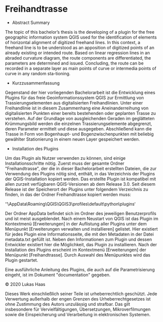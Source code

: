 # Freihandtrasse

- Abstract Summary

The topic of this bachelor’s thesis is the developing of a plugin for the free geographic information system QGIS used for the identification of elements of horizontal alignment of digitized freehand lines. In this context, a freehand line is to be understood as an apposition of digitized points of an already existing or intended route. Based on linear regression lines in an abraded curvature diagram, the route components are differentiated, the parameters are determined and issued. Concluding, the route can be recorded in a separate layer as main points of curve or intermedia points of curve in any random sta-tioning.

- Kurzzusammenfassung

Gegenstand der hier vorliegenden Bachelorarbeit ist die Entwicklung eines Plugins für das freie Geoinformationssystem QGIS zur Ermittlung von Trassierungselementen aus digitalisierten Freihandlinien. Unter einer Freihandlinie ist in diesem Zusammenhang eine Aneinanderreihung von digitalisierten Punkten einer bereits bestehenden oder geplanten Trasse zu verstehen. Auf der Grundlage von ausgleichenden Geraden im geglätteten Krümmungsbild werden die einzelnen Trassierungselemente abgegrenzt, deren Parameter ermittelt und diese ausgegeben. Abschließend kann die Trasse in Form von Bogenhaupt- und Bogenzwischenpunkten mit beliebig gewählter Stationierung in einem neuen Layer gespeichert werden. 

- Installation des Plugins

Um das Plugin als Nutzer verwenden zu können, sind einige Installationsschritte nötig.
Zuerst muss der gesamte Ordner "Freihandtrasse", der die in dieser Bachelorarbeit erstellten Dateien, die zur Verwendung des Plugins nötig sind, enthält, in das Verzeichnis der Plugins der QGIS-Installation kopiert werden. Das erstellte Plugin ist kompatibel mit allen zurzeit verfügbaren QGIS-Versionen ab dem Release 3.0. Seit diesem Release ist der Speicherort der Plugins unter folgendem Verzeichnis zu finden, in das der Ordner Freihandtrasse kopiert werden muss:

‘‘\AppData\Roaming\QGIS\QGIS3\profiles\default\python\plugins‘

Der Ordner AppData befindet sich im Ordner des jeweiligen Benutzerprofils und ist meist ausgeblendet.
Nach einem Neustart von QGIS ist das Plugin im Kontextmenü [Erweiterungen] in der Auflistung aller Plugins unter dem Menüpunkt [Erweiterungen verwalten und installieren] gelistet. Hier existiert für jedes Plugin eine Informationsseite, die mit den Metadaten in der Datei metadata.txt gefüllt ist. Neben den Informationen zum Plugin und dessen Entwickler existiert hier die Möglichkeit, das Plugin zu installieren. Nach der Installation des Plugins erscheint im Kontextmenü [Erweiterungen] der Menüpunkt [Freihandtrasse]. Durch Auswahl des Menüpunktes wird das Plugin gestartet. 

Eine ausführliche Anleitung des Plugins, die auch auf die Parametrisierung eingeht, ist im Dokument "documentation" gegeben. 

© 2020 Lukas Haas

Dieses Werk einschließlich seiner Teile ist urheberrechtlich geschützt. Jede Verwertung außerhalb der engen Grenzen des Urheberrechtgesetzes ist ohne Zustimmung des Autors unzulässig und strafbar. Das gilt insbesondere für Vervielfältigungen, Übersetzungen, Mikroverfilmungen sowie die Einspeicherung und Verarbeitung in elektronischen Systemen.
